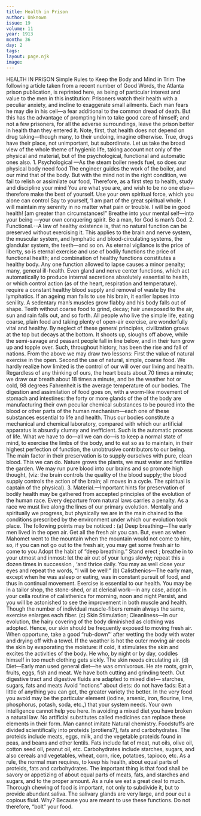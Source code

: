 ```yaml
---
title: Health in Prison
author: Unknown
issue: 19
volume: 11
year: 1913
month: 36
day: 2
tags:
layout: page.njk
image:
---
```

HEALTH IN PRISON    Simple Rules to Keep the Body and Mind in Trim    The following article taken from a recent number of Good Words, the Atlanta prison publication, is reprinted here, as being of particular interest and value to the men in this institution:    Prisoners watch their health with a peculiar anxiety, and incline to exaggerate small ailments. Each man fears he may die in his cell—a fear additional to the common dread of death. But this has the advantage of prompting him to take good care of himself; and not a few prisoners, for all the adverse surroundings, leave the prison better in health than they entered it.   Note, first, that health does not depend on drug taking—though many, to their undoing, imagine otherwise. True, drugs have their place, not unimportant, but subordinate. Let us take the broad view of the whole theme of hygienic life, taking account not only of the physical and material, but of the psychological, functional and automatic ones also.    1. Psychological —As the steam boiler needs fuel, so does our physical body need food The engineer guides the work of the boiler, and our mind that of the body. But with the mind not in the right condition, we fail to relish or assimilate our food, Therefore, as a first step to health, study and discipline your mind You are what you are, and wish to be no one else—therefore make the best of yourself. Use your own spiritual force, which you alone can control Say to yourself, ‘I am part of the great spiritual whole. I will maintain my serenity in no matter what pain or trouble. I will be in good health! [am greater than circumstances!” Breathe into your mental self—into your being —your own conquering spirit. Be a man, for God is man’s God.    2. Functional.--A law of healthy existence is, that no natural function can be preserved without exercising it. This applies to the brain and nerve system, the muscular system, and lymphatic and blood-circulating systems, the glandular system, the teeth—and so on.    As eternal vigilance is the price of liberty, so is eternal exercise and use of bodily functions the price of functional health; and combination of healthy functions constitutes a healthy body. Any one function allowed to lapse causes a minor penalty; many, general ill-health.    Even gland and nerve center functions, which act automatically to produce internal secretions absolutely essential to health, or which control action (as of the heart, respiration and temperature). require a constant healthy blood supply and removal of waste by the lymphatics.    If an ageing man fails to use his brain, it earlier lapses into senility. A sedentary man’s muscles grow flabby and his body falls out of shape. Teeth without coarse food to grind, decay; hair unexposed to the air, sun and rain falls out, and so forth.    All people who live the simple life, eating coarse, plain food and taking plenty of open-air exercise, are wonderfully vital and healthy.    By neglect of these general principles, civilization grows at the top but decays at the bottom. It shoots up, sloughs off above, while the semi-savage and peasant people fall in line below, and in their turn grow up and topple over. Such, throughout history, has been the rise and fall of nations.    From the above we may draw two lessons: First the value of natural exercise in the open. Second the use of natural, simple, coarse food.    We hardly realize how limited is the control of our will over our living and health. Regardless of any thinking of ours, the heart beats about 70 times a minute; we draw our breath about 18 times a minute, and be the weather hot or cold, 98 degrees Fahrenheit is the average temperature of our bodies. The digestion and assimilation of food goes on, with a worm-like movement of stomach and intestines: the forty or more glands of the of the body are manufacturing their own peculiar chemical substances to be poured into the blood or other parts of the human mechanism—each one of these substances essential to life and health. Thus our bodies constitute a mechanical and chemical laboratory, compared with which our artificial apparatus is absurdly clumsy and inefficient. Such is the automatic process of life.    What we have to do—all we can do—is to keep a normal state of mind, to exercise the limbs of the body, and to eat so as to maintain, in their highest perfection of function, the unobtrusive contributors to our being. The main factor in their preservation is to supply ourselves with pure, clean blood. This we can do. Nature grows the plants, we must water and fertilize the garden. We may run pure blood into our brains and so promote high thought, (viz: the brain controls the quality of the blood supply; the blood supply controls the action of the brain; all moves in a cycle. The spiritual is captain of the physical).    3. Material.—Important hints for preservation of bodily health may be gathered from accepted principles of the evolution of the human race.    Every departure from natural laws carries a penalty. As a race we must live along the lines of our primary evolution. Mentally and spiritually we progress, but physically we are in the main chained to the conditions prescribed by the environment under which our evolution took place.    The following points may be noticed :    (a) Deep breathing—The early men lived in the open air. Get all the fresh air you can. But, even as when Mahomet went to the mountain when the mountain would not come to him, so, if you can not go out to the fresh air, you may get some fresh air to come to you    Adopt the habit of “deep breathing.” Stand erect ; breathe in to your utmost and inmost: let the air out of your lungs slowly; repeat this a dozen times in succession , ‘and thrice daily. You may as well close your eyes and repeat the words, “I will be well!”    (b) Calisthenics—The early man, except when he was asleep or eating, was in constant pursuit of food, and thus in continual movement. Exercise is essential to our health. You may be in a tailor shop, the stone-shed, or at clerical work—in any case, adopt in your cella routine of calisthenics for morning, noon and night Persist, and you will be astonished to see the improvement in both muscle and health. Though the number of individual muscle-fibers remain always the same, exercise enlarges each fiber.    (c) Skin Stimulation; Cleanliness—In our evolution, the hairy covering of the body diminished as clothing was adopted. Hence, our skin should be frequently exposed to moving fresh air. When opportune, take a good “rub-down”’ after wetting the body with water and drying off with a towel. If the weather is hot the outer moving air cools the skin by evaporating the moisture: if cold, it stimulates the skin and excites the activities of the body. He who, by night or by day, coddles himself in too much clothing gets sickly. The skin needs circulating air.    (d) Diet—Early man used general diet—he was omnivorous. He ate roots, grain, fruits, eggs, fish and meat. We have both cutting and grinding teeth. Out digestive tract and digestive fluids are adapted to mixed diet— starches, sugars, fats and meats Avoid “notions” about diets: do not have fads: Eat a little of anything you can get, the greater variety the better. In the very food you avoid may be the particular element (iodine, arsenic, iron, flourine, lime, phosphorus, potash, soda, etc.,) that your system needs. Your own intelligence cannot help you here. In avoiding a mixed diet you have broken a natural law. No artificial substitutes called medicines can replace these elements in their form. Man cannot imitate Natural chemistry. Foodstuffs are divided scientifically into proteids [protiens?], fats and carbohydrates. The proteids include meats, eggs, milk, and the vegetable proteids found in peas, and beans and other lentils. Fats include fat of meat, nut oils, olive oil, cotton seed oil, peanut oil, etc. Carbohydrates include starches, sugars, and also cereals and vegetables, wheat, corn, rice, potatoes, tapioco, etc.    As a rule, the normal man requires, to keep his health, about equal parts of proteids, fats and carbohydrates. The important thing is that food shall be savory or appetizing of about equal parts of meats, fats, and starches and sugars, and to the proper amount. As a rule we eat a great deal to much.    Thorough chewing of food is important, not only to subdivide it, but to provide abundant saliva. The salivary glands are very large, and pour out a copious fluid. Why? Because you are meant to use these functions. Do not therefore, “bolt” your food.  

